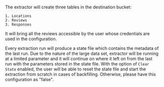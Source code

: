 The extractor will create three tables in the destination bucket:

    1. Locations
    2. Reviews
    3. Responses

It will bring all the reviews accessible by the user whose credentials are used in the configuration. 

Every extraction run will produce a state file which contains the metadata of the last run. Due to the nature of the large data set, extractor will be running at a limited parameter and it will continue on where it left on from the last run with the parameters stored in the state file. With the option of `Clear State` enabled, the user will be able to reset the state file and start the extraction from scratch in cases of backfilling. Otherwise, please have this configuration as "false".
